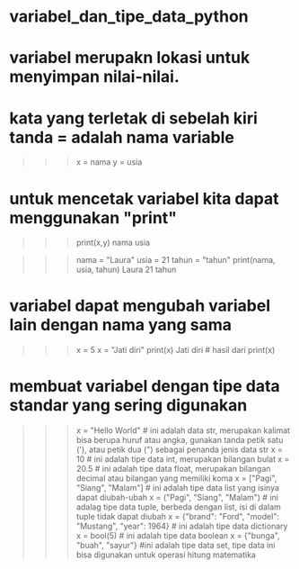 # variabel_dan_tipe_data_python
# variabel merupakn lokasi untuk menyimpan nilai-nilai.
# kata yang terletak di sebelah kiri tanda = adalah nama variable
>>> x = nama
>>> y = usia
# untuk mencetak variabel kita dapat menggunakan "print"
>>> print(x,y)
nama usia

>>> nama = "Laura"
>>> usia = 21
>>> tahun = "tahun"
>>> print(nama, usia, tahun) 
Laura 21 tahun

# variabel dapat mengubah variabel lain dengan nama yang sama
>>> x = 5
>>> x = "Jati diri"
>>> print(x)
Jati diri # hasil dari print(x)

# membuat variabel dengan tipe data standar yang sering digunakan
>>> x = "Hello World" # ini adalah data str, merupakan kalimat bisa berupa huruf atau angka, gunakan tanda petik satu ('), atau petik dua (") sebagai penanda jenis data str 
>>> x = 10 # ini adalah tipe data int, merupakan bilangan bulat
>>> x = 20.5 # ini adalah tipe data float, merupakan bilangan decimal atau bilangan yang memiliki koma
>>> x = ["Pagi", "Siang", "Malam"] # ini adalah tipe data list yang isinya dapat diubah-ubah
>>> x = ("Pagi", "Siang", "Malam") # ini adalag tipe data tuple, berbeda dengan list, isi di dalam tuple tidak dapat diubah
>>> x = {"brand": "Ford", "model": "Mustang", "year": 1964} # ini adalah tipe data dictionary
>>> x = bool(5) # ini adalah tipe data boolean
>>> x = {"bunga", "buah", "sayur"} #ini adalah tipe data set, tipe data ini bisa digunakan untuk operasi hitung matematika
